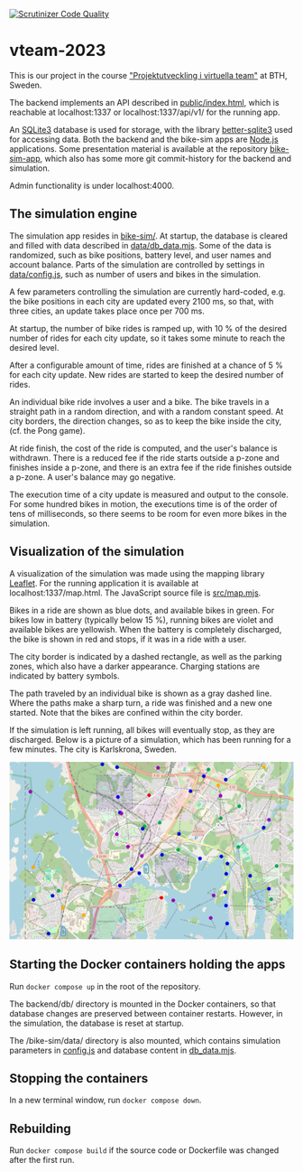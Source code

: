 [![Scrutinizer Code Quality](https://scrutinizer-ci.com/g/DaveGeorge81/vteam-2023/badges/quality-score.png?b=main)](https://scrutinizer-ci.com/g/DaveGeorge81/vteam-2023/?branch=main)

# vteam-2023
This is our project in the course ["Projektutveckling i virtuella team"](https://dbwebb.se/kurser/vteam-v1) at BTH, Sweden.

The backend implements an API described in [public/index.html](backend/public/index.html), which is reachable at localhost:1337 or localhost:1337/api/v1/ for the running app.

An [SQLite3](https://www.sqlite.org/index.html) database is used for storage, with the library [better-sqlite3](https://github.com/WiseLibs/better-sqlite3) used for accessing data. Both the backend and the bike-sim apps are [Node.js](https://nodejs.org/en) applications. Some presentation material is available at the repository [bike-sim-app](https://github.com/jonasbth/bike-sim-app), which also has some more git commit-history for the backend and simulation.

Admin functionality is under localhost:4000.

## The simulation engine
The simulation app resides in [bike-sim/](bike-sim/). At startup, the database is cleared and filled with data described in [data/db_data.mjs](bike-sim/data/db_data.mjs). Some of the data is randomized, such as bike positions, battery level, and user names and account balance. Parts of the simulation are controlled by settings in [data/config.js](bike-sim/data/config.js), such as number of users and bikes in the simulation.

A few parameters controlling the simulation are currently hard-coded, e.g. the bike positions in each city are updated every 2100 ms, so that, with three cities, an update takes place once per 700 ms.

At startup, the number of bike rides is ramped up, with 10 % of the desired number of rides for each city update, so it takes some minute to reach the desired level.

After a configurable amount of time, rides are finished at a chance of 5 % for each city update. New rides are started to keep the desired number of rides.

An individual bike ride involves a user and a bike. The bike travels in a straight path in a random direction, and with a random constant speed. At city borders, the direction changes, so as to keep the bike inside the city, (cf. the Pong game).

At ride finish, the cost of the ride is computed, and the user's balance is withdrawn. There is a reduced fee if the ride starts outside a p-zone and finishes inside a p-zone, and there is an extra fee if the ride finishes outside a p-zone. A user's balance may go negative.

The execution time of a city update is measured and output to the console. For some hundred bikes in motion, the executions time is of the order of tens of milliseconds, so there seems to be room for even more bikes in the simulation.

## Visualization of the simulation
A visualization of the simulation was made using the mapping library [Leaflet](https://leafletjs.com/). For the running application it is available at localhost:1337/map.html. The JavaScript source file is [src/map.mjs](backend/public/src/map.mjs).

Bikes in a ride are shown as blue dots, and available bikes in green. For bikes low in battery (typically below 15 %), running bikes are violet and available bikes are yellowish. When the battery is completely discharged, the bike is shown in red and
stops, if it was in a ride with a user.

The city border is indicated by a dashed rectangle, as well as the parking zones, which also have a darker appearance. Charging stations are indicated by battery symbols.

The path traveled by an individual bike is shown as a gray dashed line. Where the paths make a sharp turn, a ride was finished and a new one started. Note that the bikes are confined within the city border.

If the simulation is left running, all bikes will eventually stop, as they are discharged. Below is a picture of a simulation, which has been running for a few minutes. The city is Karlskrona, Sweden.

![Bike simulation in Karlskrona](simulation_640.png)

## Starting the Docker containers holding the apps
Run `docker compose up` in the root of the repository.

The backend/db/ directory is mounted in the Docker containers, so that database changes are preserved between container restarts. However, in the simulation, the database is reset at startup.

The /bike-sim/data/ directory is also mounted, which contains simulation parameters in [config.js](bike-sim/data/config.js) and database content in [db_data.mjs](bike-sim/data/db_data.mjs).

## Stopping the containers
In a new terminal window, run `docker compose down`.

## Rebuilding
Run `docker compose build` if the source code or Dockerfile was changed after the first run.
